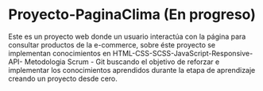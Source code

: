 # Proyecto-PaginaClima (En progreso)
Este es un proyecto web donde un usuario interactúa con la página para consultar productos de la e-commerce, sobre éste proyecto se implementan conocimientos en HTML-CSS-SCSS-JavaScript-Responsive-API- Metodologia Scrum - Git buscando el objetivo de reforzar e implementar los conocimientos aprendidos durante la etapa de aprendizaje creando un proyecto desde cero.



